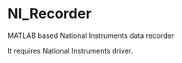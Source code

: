 # NI_Recorder
MATLAB based National Instruments data recorder

It requires National Instruments driver.
